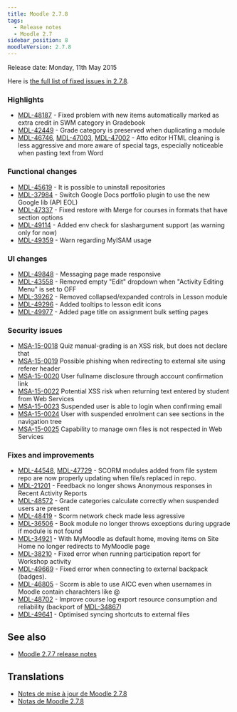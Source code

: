 ```yaml
---
title: Moodle 2.7.8
tags:
  - Release notes
  - Moodle 2.7
sidebar_position: 8
moodleVersion: 2.7.8
---
```

Release date: Monday, 11th May 2015

Here is [the full list of fixed issues in 2.7.8](https://tracker.moodle.org/secure/IssueNavigator!executeAdvanced.jspa?jqlQuery=project+%3D+mdl+AND+resolution+%3D+fixed+AND+fixVersion+in+%28%222.7.8%22%29+ORDER+BY+priority+DESC&runQuery=true&clear=true).

### Highlights

- [MDL-48187](https://tracker.moodle.org/browse/MDL-48187) - Fixed problem with new items automatically marked as extra credit in SWM category in Gradebook
- [MDL-42449](https://tracker.moodle.org/browse/MDL-42449) - Grade category is preserved when duplicating a module
- [MDL-46746](https://tracker.moodle.org/browse/MDL-46746), [MDL-47003](https://tracker.moodle.org/browse/MDL-47003), [MDL-47002](https://tracker.moodle.org/browse/MDL-47002) - Atto editor HTML cleaning is less aggressive and more aware of special tags, especially noticeable when pasting text from Word

### Functional changes

- [MDL-45619](https://tracker.moodle.org/browse/MDL-45619) - It is possible to uninstall repositories
- [MDL-37984](https://tracker.moodle.org/browse/MDL-37984) - Switch Google Docs portfolio plugin to use the new Google lib (API EOL)
- [MDL-47337](https://tracker.moodle.org/browse/MDL-47337) - Fixed restore with Merge for courses in formats that have section options
- [MDL-49114](https://tracker.moodle.org/browse/MDL-49114) - Added env check for slashargument support (as warning only for now)
- [MDL-49359](https://tracker.moodle.org/browse/MDL-49359) - Warn regarding MyISAM usage

### UI changes

- [MDL-49848](https://tracker.moodle.org/browse/MDL-49848) - Messaging page made responsive
- [MDL-43558](https://tracker.moodle.org/browse/MDL-43558) - Removed empty "Edit" dropdown when "Activity Editing Menu" is set to OFF
- [MDL-39262](https://tracker.moodle.org/browse/MDL-39262) - Removed collapsed/expanded controls in Lesson module
- [MDL-49296](https://tracker.moodle.org/browse/MDL-49296) - Added tooltips to lesson edit icons
- [MDL-49977](https://tracker.moodle.org/browse/MDL-49977) - Added page title on assignment bulk setting pages

### Security issues

- [MSA-15-0018](https://moodle.org/mod/forum/discuss.php?d=313681) Quiz manual-grading is an XSS risk, but does not declare that
- [MSA-15-0019](https://moodle.org/mod/forum/discuss.php?d=313682) Possible phishing when redirecting to external site using referer header
- [MSA-15-0020](https://moodle.org/mod/forum/discuss.php?d=313683) User fullname disclosure through account confirmation link
- [MSA-15-0022](https://moodle.org/mod/forum/discuss.php?d=313685) Potential XSS risk when returning text entered by student from Web Services
- [MSA-15-0023](https://moodle.org/mod/forum/discuss.php?d=313686) Suspended user is able to login when confirming email
- [MSA-15-0024](https://moodle.org/mod/forum/discuss.php?d=313687) User with suspended enrolment can see sections in the navigation tree
- [MSA-15-0025](https://moodle.org/mod/forum/discuss.php?d=313688) Capability to manage own files is not respected in Web Services

### Fixes and improvements

- [MDL-44548](https://tracker.moodle.org/browse/MDL-44548), [MDL-47729](https://tracker.moodle.org/browse/MDL-47729) - SCORM modules added from file system repo are now properly updating when file/s replaced in repo.
- [MDL-21201](https://tracker.moodle.org/browse/MDL-21201) - Feedback no longer shows Anonymous responses in Recent Activity Reports
- [MDL-48572](https://tracker.moodle.org/browse/MDL-48572) - Grade categories calculate correctly when suspended users are present
- [MDL-48419](https://tracker.moodle.org/browse/MDL-48419) - Scorm network check made less agressive
- [MDL-36506](https://tracker.moodle.org/browse/MDL-36506) - Book module no longer throws exceptions during upgrade if module is not found
- [MDL-34921](https://tracker.moodle.org/browse/MDL-34921) - With MyMoodle as default home, moving items on Site Home no longer redirects to MyMoodle page
- [MDL-38210](https://tracker.moodle.org/browse/MDL-38210) - Fixed error when running participation report for Workshop activity
- [MDL-49669](https://tracker.moodle.org/browse/MDL-49669) - Fixed error when connecting to external backpack (badges).
- [MDL-46805](https://tracker.moodle.org/browse/MDL-46805) - Scorm is able to use AICC even when usernames in Moodle contain charachters like @
- [MDL-48702](https://tracker.moodle.org/browse/MDL-48702) - Improve course log export resource consumption and reliability (backport of [MDL-34867](https://tracker.moodle.org/browse/MDL-34867))
- [MDL-49641](https://tracker.moodle.org/browse/MDL-49641) - Optimised syncing shortcuts to external files

## See also

- [Moodle 2.7.7 release notes](/general/releases/2.7/2.7.7)

## Translations

- [Notes de mise à jour de Moodle 2.7.8](https://docs.moodle.org/fr/Notes_de_mise_à_jour_de_Moodle_2.7.8)
- [Notas de Moodle 2.7.8](https://docs.moodle.org/es/Notas_de_Moodle_2.7.8)
